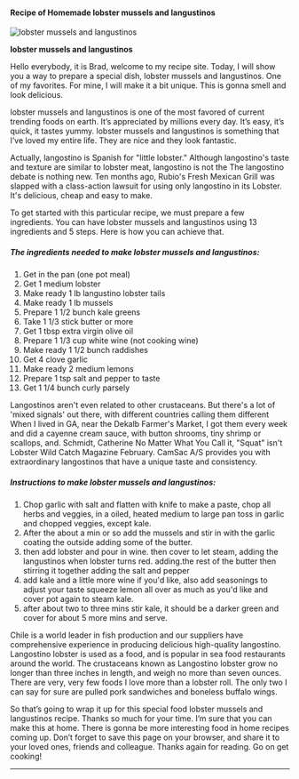             

#### Recipe of Homemade lobster mussels and langustinos

![lobster mussels and langustinos](https://img-global.cpcdn.com/recipes/51442060/751x532cq70/lobster-mussels-and-langustinos-recipe-main-photo.jpg)

**lobster mussels and langustinos**

Hello everybody, it is Brad, welcome to my recipe site. Today, I will show you a way to prepare a special dish, lobster mussels and langustinos. One of my favorites. For mine, I will make it a bit unique. This is gonna smell and look delicious.

lobster mussels and langustinos is one of the most favored of current trending foods on earth. It’s appreciated by millions every day. It’s easy, it’s quick, it tastes yummy. lobster mussels and langustinos is something that I’ve loved my entire life. They are nice and they look fantastic.

Actually, langostino is Spanish for "little lobster." Although langostino's taste and texture are similar to lobster meat, langostino is not the The langostino debate is nothing new. Ten months ago, Rubio's Fresh Mexican Grill was slapped with a class-action lawsuit for using only langostino in its Lobster. It's delicious, cheap and easy to make.

To get started with this particular recipe, we must prepare a few ingredients. You can have lobster mussels and langustinos using 13 ingredients and 5 steps. Here is how you can achieve that.

##### The ingredients needed to make lobster mussels and langustinos:

1.  Get in the pan (one pot meal)
2.  Get 1 medium lobster
3.  Make ready 1 lb langustino lobster tails
4.  Make ready 1 lb mussels
5.  Prepare 1 1/2 bunch kale greens
6.  Take 1 1/3 stick butter or more
7.  Get 1 tbsp extra virgin olive oil
8.  Prepare 1 1/3 cup white wine (not cooking wine)
9.  Make ready 1 1/2 bunch raddishes
10.  Get 4 clove garlic
11.  Make ready 2 medium lemons
12.  Prepare 1 tsp salt and pepper to taste
13.  Get 1 1/4 bunch curly parsely

Langostinos aren't even related to other crustaceans. But there's a lot of 'mixed signals' out there, with different countries calling them different When I lived in GA, near the Dekalb Farmer's Market, I got them every week and did a cayenne cream sauce, with button shrooms, tiny shrimp or scallops, and. Schmidt, Catherine No Matter What You Call it, "Squat" isn't Lobster Wild Catch Magazine February. CamSac A/S provides you with extraordinary langostinos that have a unique taste and consistency.

##### Instructions to make lobster mussels and langustinos:

1.  Chop garlic with salt and flatten with knife to make a paste, chop all herbs and veggies, in a oiled, heated medium to large pan toss in garlic and chopped veggies, except kale.
2.  After the about a min or so add the mussels and stir in with the garlic coating the outside adding some of the butter.
3.  then add lobster and pour in wine. then cover to let steam, adding the langustinos when lobster turns red. adding.the rest of the butter then stirring it together adding the salt and pepper
4.  add kale and a little more wine if you'd like, also add seasonings to adjust your taste squeeze lemon all over as much as you'd like and cover pot again to steam kale.
5.  after about two to three mins stir kale, it should be a darker green and cover for about 5 more mins and serve.

Chile is a world leader in fish production and our suppliers have comprehensive experience in producing delicious high-quality langostino. Langostino lobster is used as a food, and is popular in sea food restaurants around the world. The crustaceans known as Langostino lobster grow no longer than three inches in length, and weigh no more than seven ounces. There are very, very few foods I love more than a lobster roll. The only two I can say for sure are pulled pork sandwiches and boneless buffalo wings.

So that’s going to wrap it up for this special food lobster mussels and langustinos recipe. Thanks so much for your time. I’m sure that you can make this at home. There is gonna be more interesting food in home recipes coming up. Don’t forget to save this page on your browser, and share it to your loved ones, friends and colleague. Thanks again for reading. Go on get cooking!

* * *